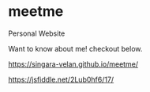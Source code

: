 # meetme
Personal Website

Want to know about me! checkout below.

https://singara-velan.github.io/meetme/

https://jsfiddle.net/2Lub0hf6/17/
